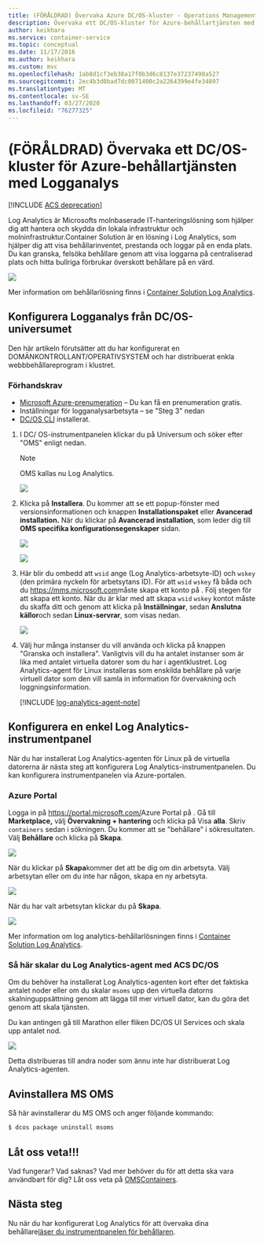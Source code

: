 ```yaml
---
title: (FÖRÅLDRAD) Övervaka Azure DC/OS-kluster - Operations Management
description: Övervaka ett DC/OS-kluster för Azure-behållartjänsten med Logganalys.
author: keikhara
ms.service: container-service
ms.topic: conceptual
ms.date: 11/17/2016
ms.author: keikhara
ms.custom: mvc
ms.openlocfilehash: 1ab8d1cf3eb38a17f0b3d6c8137e37237498a527
ms.sourcegitcommit: 2ec4b3d0bad7dc0071400c2a2264399e4fe34897
ms.translationtype: MT
ms.contentlocale: sv-SE
ms.lasthandoff: 03/27/2020
ms.locfileid: "76277325"
---
```

# <a name="deprecated-monitor-an-azure-container-service-dcos-cluster-with-log-analytics"></a>(FÖRÅLDRAD) Övervaka ett DC/OS-kluster för Azure-behållartjänsten med Logganalys

[!INCLUDE [ACS deprecation](../../../includes/container-service-deprecation.md)]

Log Analytics är Microsofts molnbaserade IT-hanteringslösning som hjälper dig att hantera och skydda din lokala infrastruktur och molninfrastruktur.Container Solution är en lösning i Log Analytics, som hjälper dig att visa behållarinventet, prestanda och loggar på en enda plats. Du kan granska, felsöka behållare genom att visa loggarna på centraliserad plats och hitta bullriga förbrukar överskott behållare på en värd.

![](media/container-service-monitoring-oms/image1.png)

Mer information om behållarlösning finns i [Container Solution Log Analytics](../../azure-monitor/insights/containers.md).

## <a name="setting-up-log-analytics-from-the-dcos-universe"></a>Konfigurera Logganalys från DC/OS-universumet


Den här artikeln förutsätter att du har konfigurerat en DOMÄNKONTROLLANT/OPERATIVSYSTEM och har distribuerat enkla webbbehållareprogram i klustret.

### <a name="pre-requisite"></a>Förhandskrav
- [Microsoft Azure-prenumeration](https://azure.microsoft.com/free/) – Du kan få en prenumeration gratis.  
- Inställningar för logganalysarbetsyta – se "Steg 3" nedan
- [DC/OS CLI](https://docs.mesosphere.com/1.12/cli) installerat.

1. I DC/ OS-instrumentpanelen klickar du på Universum och söker efter "OMS" enligt nedan.

   >[!NOTE]
   >OMS kallas nu Log Analytics.

   ![](media/container-service-monitoring-oms/image2.png)

2. Klicka på **Installera**. Du kommer att se ett popup-fönster med versionsinformationen och knappen **Installationspaket** eller **Avancerad installation.** När du klickar på **Avancerad installation**, som leder dig till **OMS specifika konfigurationsegenskaper** sidan.

   ![](media/container-service-monitoring-oms/image3.png)

   ![](media/container-service-monitoring-oms/image4.png)

3. Här blir du ombedd att `wsid` ange (Log Analytics-arbetsyte-ID) och `wskey` (den primära nyckeln för arbetsytans ID). För att `wsid` `wskey` få båda och du <https://mms.microsoft.com>måste skapa ett konto på .
   Följ stegen för att skapa ett konto. När du är klar med att skapa `wsid` `wskey` kontot måste du skaffa ditt och genom att klicka på **Inställningar**, sedan **Anslutna källor**och sedan **Linux-servrar**, som visas nedan.

   ![](media/container-service-monitoring-oms/image5.png)

4. Välj hur många instanser du vill använda och klicka på knappen "Granska och installera". Vanligtvis vill du ha antalet instanser som är lika med antalet virtuella datorer som du har i agentklustret. Log Analytics-agent för Linux installeras som enskilda behållare på varje virtuell dator som den vill samla in information för övervakning och loggningsinformation.

   [!INCLUDE [log-analytics-agent-note](../../../includes/log-analytics-agent-note.md)] 

## <a name="setting-up-a-simple-log-analytics-dashboard"></a>Konfigurera en enkel Log Analytics-instrumentpanel

När du har installerat Log Analytics-agenten för Linux på de virtuella datorerna är nästa steg att konfigurera Log Analytics-instrumentpanelen. Du kan konfigurera instrumentpanelen via Azure-portalen.

### <a name="azure-portal"></a>Azure Portal 

Logga in på <https://portal.microsoft.com/>Azure Portal på . Gå till **Marketplace,** välj **Övervakning + hantering** och klicka på Visa **alla**. Skriv `containers` sedan i sökningen. Du kommer att se "behållare" i sökresultaten. Välj **Behållare** och klicka på **Skapa**.

![](media/container-service-monitoring-oms/image9.png)

När du klickar på **Skapa**kommer det att be dig om din arbetsyta. Välj arbetsytan eller om du inte har någon, skapa en ny arbetsyta.

![](media/container-service-monitoring-oms/image10.PNG)

När du har valt arbetsytan klickar du på **Skapa**.

![](media/container-service-monitoring-oms/image11.png)

Mer information om log analytics-behållarlösningen finns i [Container Solution Log Analytics](../../azure-monitor/insights/containers.md).

### <a name="how-to-scale-log-analytics-agent-with-acs-dcos"></a>Så här skalar du Log Analytics-agent med ACS DC/OS 

Om du behöver ha installerat Log Analytics-agenten kort efter det faktiska antalet noder eller om du skalar `msoms` upp den virtuella datorns skalninguppsättning genom att lägga till mer virtuell dator, kan du göra det genom att skala tjänsten.

Du kan antingen gå till Marathon eller fliken DC/OS UI Services och skala upp antalet nod.

![](media/container-service-monitoring-oms/image12.PNG)

Detta distribueras till andra noder som ännu inte har distribuerat Log Analytics-agenten.

## <a name="uninstall-ms-oms"></a>Avinstallera MS OMS

Så här avinstallerar du MS OMS och anger följande kommando:

```bash
$ dcos package uninstall msoms
```

## <a name="let-us-know"></a>Låt oss veta!!!
Vad fungerar? Vad saknas? Vad mer behöver du för att detta ska vara användbart för dig? Låt oss veta på <a href="mailto:OMSContainers@microsoft.com">OMSContainers</a>.

## <a name="next-steps"></a>Nästa steg

 Nu när du har konfigurerat Log Analytics för att övervaka dina behållare[läser du instrumentpanelen för behållaren](../../azure-monitor/insights/containers.md).
